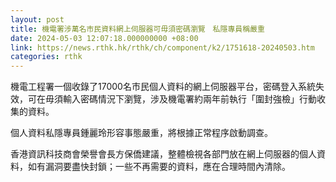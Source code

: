 ```yaml
---
layout: post
title: 機電署涉萬名市民資料網上伺服器可毋須密碼瀏覽　私隱專員稱嚴重
date: 2024-05-03 12:07:18.000000000 +08:00
link: https://news.rthk.hk/rthk/ch/component/k2/1751618-20240503.htm
categories: rthk
---
```


機電工程署一個收錄了17000名市民個人資料的網上伺服器平台，密碼登入系統失效，可在毋須輸入密碼情況下瀏覽，涉及機電署約兩年前執行「圍封強檢」行動收集的資料。

個人資料私隱專員鍾麗玲形容事態嚴重，將根據正常程序啟動調查。

香港資訊科技商會榮譽會長方保僑建議，整體檢視各部門放在網上伺服器的個人資料，如有漏洞要盡快封鎖；一些不再需要的資料，應在合理時間內清除。
